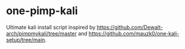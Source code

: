 # one-pimp-kali
Ultimate kali install script inspired by https://github.com/Dewalt-arch/pimpmykali/tree/master and https://github.com/mauzk0/one-kali-setup/tree/main.
